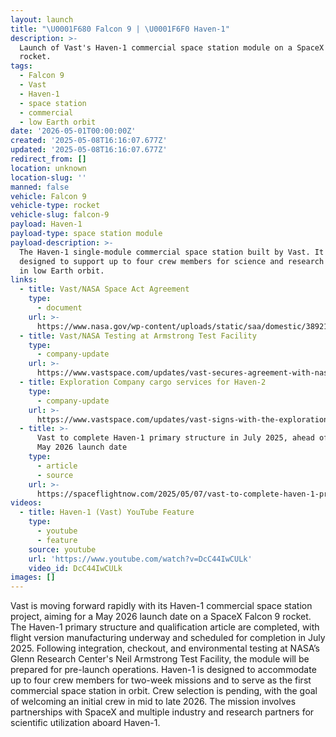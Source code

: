 ```yaml
---
layout: launch
title: "\U0001F680 Falcon 9 | \U0001F6F0 Haven-1"
description: >-
  Launch of Vast's Haven-1 commercial space station module on a SpaceX Falcon 9
  rocket.
tags:
  - Falcon 9
  - Vast
  - Haven-1
  - space station
  - commercial
  - low Earth orbit
date: '2026-05-01T00:00:00Z'
created: '2025-05-08T16:16:07.677Z'
updated: '2025-05-08T16:16:07.677Z'
redirect_from: []
location: unknown
location-slug: ''
manned: false
vehicle: Falcon 9
vehicle-type: rocket
vehicle-slug: falcon-9
payload: Haven-1
payload-type: space station module
payload-description: >-
  The Haven-1 single-module commercial space station built by Vast. It is
  designed to support up to four crew members for science and research missions
  in low Earth orbit.
links:
  - title: Vast/NASA Space Act Agreement
    type:
      - document
    url: >-
      https://www.nasa.gov/wp-content/uploads/static/saa/domestic/38921_Vast_CCSC2_SAA_SAA-UA-23-38921_Baseline_signed.pdf
  - title: Vast/NASA Testing at Armstrong Test Facility
    type:
      - company-update
    url: >-
      https://www.vastspace.com/updates/vast-secures-agreement-with-nasa-to-test-haven-1-flight-vehicle-at-armstrong-test-facility
  - title: Exploration Company cargo services for Haven-2
    type:
      - company-update
    url: >-
      https://www.vastspace.com/updates/vast-signs-with-the-exploration-company-for-second-haven-space-station-cargo-services
  - title: >-
      Vast to complete Haven-1 primary structure in July 2025, ahead of target
      May 2026 launch date
    type:
      - article
      - source
    url: >-
      https://spaceflightnow.com/2025/05/07/vast-to-complete-haven-1-primary-structure-in-july-2025-ahead-of-target-may-2026-launch-date/
videos:
  - title: Haven-1 (Vast) YouTube Feature
    type:
      - youtube
      - feature
    source: youtube
    url: 'https://www.youtube.com/watch?v=DcC44IwCULk'
    video_id: DcC44IwCULk
images: []
---
```

Vast is moving forward rapidly with its Haven-1 commercial space station project, aiming for a May 2026 launch date on a SpaceX Falcon 9 rocket. The Haven-1 primary structure and qualification article are completed, with flight version manufacturing underway and scheduled for completion in July 2025. Following integration, checkout, and environmental testing at NASA’s Glenn Research Center's Neil Armstrong Test Facility, the module will be prepared for pre-launch operations. Haven-1 is designed to accommodate up to four crew members for two-week missions and to serve as the first commercial space station in orbit. Crew selection is pending, with the goal of welcoming an initial crew in mid to late 2026. The mission involves partnerships with SpaceX and multiple industry and research partners for scientific utilization aboard Haven-1.

